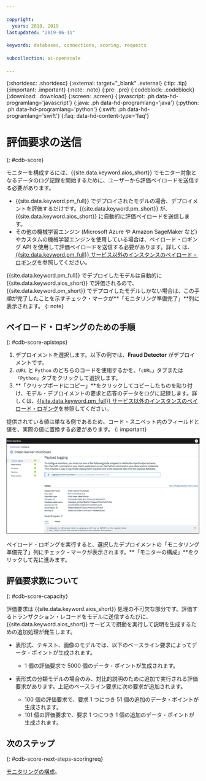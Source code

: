 ```yaml
---

copyright:
  years: 2018, 2019
lastupdated: "2019-06-11"

keywords: databases, connections, scoring, requests

subcollection: ai-openscale

---
```


{:shortdesc: .shortdesc}
{:external: target="_blank" .external}
{:tip: .tip}
{:important: .important}
{:note: .note}
{:pre: .pre}
{:codeblock: .codeblock}
{:download: .download}
{:screen: .screen}
{:javascript: .ph data-hd-programlang='javascript'}
{:java: .ph data-hd-programlang='java'}
{:python: .ph data-hd-programlang='python'}
{:swift: .ph data-hd-programlang='swift'}
{:faq: data-hd-content-type='faq'}

# 評価要求の送信
{: #cdb-score}

モニターを構成するには、{{site.data.keyword.aios_short}} でモニター対象となるデータのログ記録を開始するために、ユーザーから評価ペイロードを送信する必要があります。

- {{site.data.keyword.pm_full}} でデプロイされたモデルの場合、デプロイメントを評価するだけです。{{site.data.keyword.pm_short}} が、{{site.data.keyword.aios_short}} に自動的に評価ペイロードを送信します。 
- その他の機械学習エンジン (Microsoft Azure や Amazon SageMaker など) やカスタムの機械学習エンジンを使用している場合は、ペイロード・ロギング API を使用して評価ペイロードを送信する必要があります。詳しくは、[{{site.data.keyword.pm_full}} サービス以外のインスタンスのペイロード・ロギング](/docs/services/ai-openscale?topic=ai-openscale-cml-connect)を参照してください。

{{site.data.keyword.pm_full}} でデプロイしたモデルは自動的に {{site.data.keyword.aios_short}} で評価されるので、{{site.data.keyword.pm_short}} でデプロイしたモデルしかない場合は、この手順が完了したことを示すチェック・マークが**「モニタリング準備完了」**列に表示されます。
{: note}

## ペイロード・ロギングのための手順
{: #cdb-score-apisteps}

1. デプロイメントを選択します。以下の例では、**Fraud Detector** がデプロイメントです。
2. `cURL` と `Python` のどちらのコードを使用するかを、`「cURL」`タブまたは`「Python」`タブをクリックして選択します。
3. **「クリップボードにコピー」**をクリックしてコピーしたものを貼り付け、モデル・デプロイメントの要求と応答のデータをログに記録します。詳しくは、[{{site.data.keyword.pm_full}} サービス以外のインスタンスのペイロード・ロギング](/docs/services/ai-openscale?topic=ai-openscale-cml-connect)を参照してください。

提供されている値は単なる例であるため、コード・スニペット内のフィールドと値を、実際の値に置換する必要があります。
{: important}

![データベースの選択](images/config-send-scoring.png)

ペイロード・ロギングを実行すると、選択したデプロイメントの「モニタリング準備完了」列にチェック・マークが表示されます。**「モニターの構成」**をクリックして先に進みます。

## 評価要求数について
{: #cdb-score-capacity}

評価要求は {{site.data.keyword.aios_short}} 処理の不可欠な部分です。評価するトランザクション・レコードをモデルに送信するたびに、{{site.data.keyword.aios_short}} サービスで摂動を実行して説明を生成するための追加処理が発生します。

- 表形式、テキスト、画像のモデルでは、以下のベースライン要求によってデータ・ポイントが生成されます。

   - 1 個の評価要求で 5000 個のデータ・ポイントが生成されます。

- 表形式の分類モデルの場合のみ、対比的説明のために追加で実行される評価要求があります。上記のベースライン要求に次の要求が追加されます。

   - 100 個の評価要求で、要求 1 つにつき 51 個の追加のデータ・ポイントが生成されます。
   - 101 個の評価要求で、要求 1 つにつき 1 個の追加のデータ・ポイントが生成されます。


## 次のステップ
{: #cdb-score-next-steps-scoringreq}

[モニタリングの構成](https://test.cloud.ibm.com/docs/services/ai-openscale?topic=ai-openscale-mo-config)。
